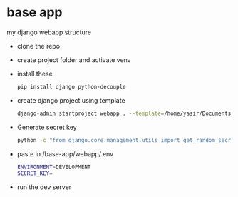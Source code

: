 # base app
my django webapp structure

- clone the repo

- create project folder and activate venv

- install these
  ```bash
  pip install django python-decouple
  ```

- create django project using template
  ```bash
  django-admin startproject webapp . --template=/home/yasir/Documents/django/base-app
  ```

- Generate secret key
  ```bash
  python -c "from django.core.management.utils import get_random_secret_key; print(get_random_secret_key())"
  ```
  
- paste in /base-app/webapp/.env
  ```bash
  ENVIRONMENT=DEVELOPMENT
  SECRET_KEY=
  ```

- run the dev server

